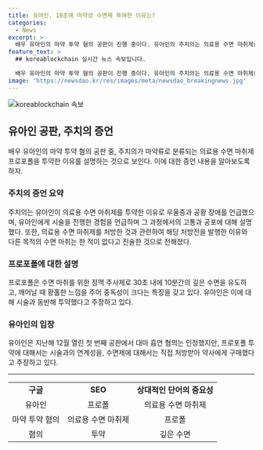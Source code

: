 ```yaml
---
title: 유아인, 10초에 마약성 수면제 투여한 이유는?
categories:
  - News
excerpt: >
  배우 유아인의 마약 투약 혐의 공판이 진행 중이다. 유아인의 주치의는 의료용 수면 마취제를 투약한 이유를 낱낱이 털어놨다. 주치의는 유아인의 우울증과 공황 장애로 심한 고통을 느꼈다고 주장하며, SGB 시술 후 마취가 필요하다고 생각했다고 강조했다. 또한, 유아인이 불면증을 앓기에 수면 마취제를 복용했다고 밝혔다. 유아인은 마약류로 지정된 프로포폴 등을 181회 이상 투약하고, 다른 사람의 명의로 수면제를 구매한 혐의로 불구속 기소됐다. 다음 공판은 7월 24일에 열린다.
feature_text: >
  ## koreablockchain 실시간 뉴스 속보입니다.

  배우 유아인의 마약 투약 혐의 공판이 진행 중이다. 유아인의 주치의는 의료용 수면 마취제를 투약한 이유를 낱낱이 털어놨다. 주치의는 유아인의 우울증과 공황 장애로 심한 고통을 느꼈다고 주장하며, SGB 시술 후 마취가 필요하다고 생각했다고 강조했다. 또한, 유아인이 불면증을 앓기에 수면 마취제를 복용했다고 밝혔다. 유아인은 마약류로 지정된 프로포폴 등을 181회 이상 투약하고, 다른 사람의 명의로 수면제를 구매한 혐의로 불구속 기소됐다. 다음 공판은 7월 24일에 열린다.
image: 'https://newsdao.kr/res/images/meta/newsdao_breakingnews.jpg'
---
```


<p><img src="https://newsdao.kr/res/images/meta/newsdao_breakingnews.jpg" alt="koreablockchain 속보" /></p>

<h2 data-ke-size="size26">유아인 공판, 주치의 증언</h2>

<p data-ke-size="size16">배우 유아인의 마약 투약 혐의 공판 중, 주치의가 마약류로 분류되는 의료용 수면 마취제 프로포폴을 투약한 이유를 설명하는 것으로 보인다. 이에 대한 증언 내용을 알아보도록 하자.</p>

<h3 data-ke-size="size24">주치의 증언 요약</h3>

<p data-ke-size="size16">주치의는 유아인이 의료용 수면 마취제를 투약한 이유로 우울증과 공황 장애를 언급했으며, 유아인에게 시술을 진행한 경험을 언급하며 그 과정에서의 고통과 공포에 대해 설명했다. 또한, 의료용 수면 마취제를 처방한 것과 관련하여 해당 처방전을 발행한 이유와 다른 목적의 수면 마취는 한 적이 없다고 진술한 것으로 전해졌다. </p>

<h3 data-ke-size="size24">프로포폴에 대한 설명</h3>

<p data-ke-size="size16">프로포폴은 수면 마취를 위한 정맥 주사제로 30초 내에 10분간의 깊은 수면을 유도하고, 깨어날 때 황홀한 느낌을 주어 중독성이 크다는 특징을 갖고 있다. 유아인은 이에 대해 시술과 동반해 투약했다고 주장하고 있다.</p>

<h3 data-ke-size="size24">유아인의 입장</h3>

<p data-ke-size="size16">유아인은 지난해 12월 열린 첫 번째 공판에서 대마 흡연 혐의는 인정했지만, 프로포폴 투약에 대해서는 시술과의 연계성을, 수면제에 대해서는 직접 처방받아 약사에게 구매했다고 주장하고 있다.</p>

<hr>

<table>
  <tr>
    <td style="text-align: center; height: 17px;"><b>구글</b></td>
    <td style="text-align: center; height: 17px;"><b>SEO</b></td>
    <td style="text-align: center; height: 17px;"><b>상대적인 단어의 중요성</b></td>
  </tr>
  <tr>
    <td style="text-align: center;">유아인</td>
    <td style="text-align: center;">프로폴</td>
    <td style="text-align: center;">의료용 수면 마취제</td>
  </tr>
  <tr>
    <td style="text-align: center;">마약 투약 혐의</td>
    <td style="text-align: center;">의료용 수면 마취제</td>
    <td style="text-align: center;">프로폴</td>
  </tr>
  <tr>
    <td style="text-align: center;">혐의</td>
    <td style="text-align: center;">투약</td>
    <td style="text-align: center;">깊은 수면</td>
  </tr>
</table>

<p data-ke-size="size16">&nbsp;</p>

